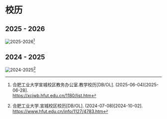 # 校历

## 2025 - 2026

![2025-2026](./media/2025-2026.png)[^1]

## 2024 - 2025

![2024-2025](./media/2024-2025.jpg)[^2]

[^1]:
    合肥工业大学宣城校区教务办公室.教学校历[DB/OL]. (2025-06-04)\[2025-06-28].  
    <https://xcjwb.hfut.edu.cn/1180/list.htm>

[^2]:
    合肥工业大学.宣城校区校历[DB/OL]. (2024-07-08)\[2024-10-02].  
    <https://www.hfut.edu.cn/info/1127/4783.htm>
